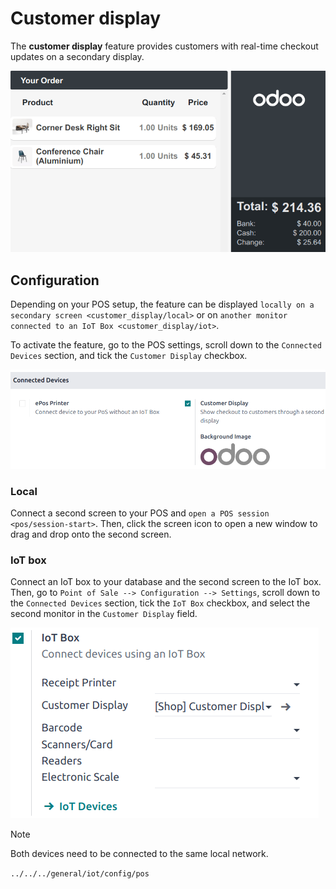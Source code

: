 # Customer display

The **customer display** feature provides customers with real-time
checkout updates on a secondary display.

![customer screen](customer_display/display.png)

## Configuration

Depending on your POS setup, the feature can be displayed
`locally on a secondary screen
<customer_display/local>` or on `another monitor connected to an IoT Box
<customer_display/iot>`.

To activate the feature, go to the POS settings, scroll down to the
`Connected Devices` section, and tick the `Customer Display` checkbox.

![customer display setting checkbox](customer_display/feature-setting.png)

### Local

Connect a second screen to your POS and
`open a POS session <pos/session-start>`. Then, click the screen icon to
open a new window to drag and drop onto the second screen.

### IoT box

Connect an IoT box to your database and the second screen to the IoT
box. Then, go to `Point of Sale --> Configuration --> Settings`, scroll
down to the `Connected Devices` section, tick the `IoT Box` checkbox,
and select the second monitor in the `Customer Display` field.

![iot setting to connect a customer display](customer_display/iot-setting.png)

> [!NOTE]
> Both devices need to be connected to the same local network.

<div class="seealso">

`../../../general/iot/config/pos`

</div>
